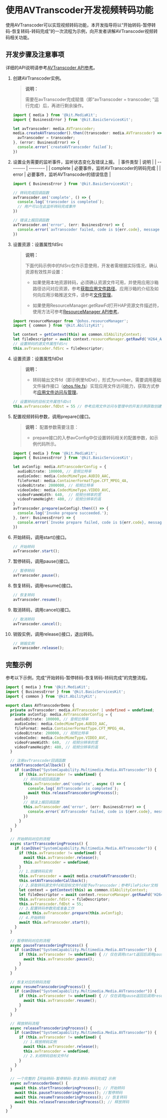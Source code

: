 # 使用AVTranscoder开发视频转码功能

使用AVTranscoder可以实现视频转码功能，本开发指导将以“开始转码-暂停转码-恢复转码-转码完成”的一次流程为示例，向开发者讲解AVTranscoder视频转码相关功能。

## 开发步骤及注意事项

详细的API说明请参考[AVTranscoder API参考](../../reference/apis-media-kit/js-apis-media.md#avtranscoder12)。

1. 创建AVTranscoder实例。

   > **说明：**
   >
   > 需要在avTranscoder完成赋值（即“avTranscoder = transcoder; ”运行完成）后，再进行剩余操作。

   ```ts
   import { media } from '@kit.MediaKit';
   import { BusinessError } from '@kit.BasicServicesKit';
   
   let avTranscoder: media.AVTranscoder;
   media.createAVTranscoder().then((transcoder: media.AVTranscoder) => {
     avTranscoder = transcoder;
   }, (error: BusinessError) => {
     console.error(`createAVTranscoder failed`);
   })
   ```

2. 设置业务需要的监听事件，监听状态变化及错误上报。
   | 事件类型 | 说明 | 
   | -------- | -------- |
   | complete | 必要事件，监听AVTranscoder的转码完成 | 
   | error | 必要事件，监听AVTranscoder的错误信息 |

   ```ts
   import { BusinessError } from '@kit.BasicServicesKit';
   
   // 转码完成回调函数
   avTranscoder.on('complete', () => {
     console.log(`transcoder is completed`);
     // 用户可以在此监听转码完成事件
   })
   
   // 错误上报回调函数
   avTranscoder.on('error', (err: BusinessError) => {
     console.error(`avTranscoder failed, code is ${err.code}, message is ${err.message}`);
   })
   ```

3. 设置资源：设置属性fdSrc
   > **说明：**
   >
   > 下面代码示例中的fdSrc仅作示意使用，开发者需根据实际情况，确认资源有效性并设置：
   > 
   > - 如果使用本地资源转码，必须确认资源文件可用，并使用应用沙箱路径访问对应资源，参考[获取应用文件路径](../../application-models/application-context-stage.md#获取应用文件路径)。应用沙箱的介绍及如何向应用沙箱推送文件，请参考[文件管理](../../file-management/app-sandbox-directory.md)。
   > 
   > - 如果使用ResourceManager.getRawFd打开HAP资源文件描述符，使用方法可参考[ResourceManager API参考](../../reference/apis-localization-kit/js-apis-resource-manager.md#getrawfd9)。

   ```ts
   import resourceManager from '@ohos.resourceManager';
   import { common } from '@kit.AbilityKit';

   let context = getContext(this) as common.UIAbilityContext;
   let fileDescriptor = await context.resourceManager.getRawFd('H264_AAC.mp4');
   // 设置转码的源文件属性fdSrc
   this.avTranscoder.fdSrc = fileDescriptor;
   ```

4. 设置资源：设置属性fdDst
   > **说明：**
   >
   > - 转码输出文件fd（即示例里fdDst），形式为number。需要调用基础文件操作接口（[ohos.file.fs](../../reference/apis-core-file-kit/js-apis-file-fs.md)）实现应用文件访问能力，获取方式参考[应用文件访问与管理](../../file-management/app-file-access.md)。
   
   ```ts
   // 设置转码的目标文件属性fdDst
   this.avTranscoder.fdDst = 55 // 参考应用文件访问与管理中的开发示例获取创建的视频文件fd填入此处
   ```

5. 配置视频转码参数，调用prepare()接口。

   > **说明：**
   > 配置参数需要注意：
   >
   > - prepare接口的入参avConfig中仅设置转码相关的配置参数，如示例代码所示。

   ```ts
   import { media } from '@kit.MediaKit';
   import { BusinessError } from '@kit.BasicServicesKit';
   
   let avConfig: media.AVTranscoderConfig = {
     audioBitrate: 100000, // 音频比特率
     audioCodec: media.CodecMimeType.AUDIO_AAC,
     fileFormat: media.ContainerFormatType.CFT_MPEG_4A,
     videoBitrate: 2000000, // 视频比特率
     videoCodec: media.CodecMimeType.VIDEO_AVC,
     videoFrameWidth: 640,  // 视频分辨率的宽
     videoFrameHeight: 480, // 视频分辨率的高
   }
   avTranscoder.prepare(avConfig).then(() => {
     console.log('Invoke prepare succeeded.');
   }, (err: BusinessError) => {
     console.error(`Invoke prepare failed, code is ${err.code}, message is ${err.message}`);
   })
   ```

6. 开始转码，调用start()接口。

   ```ts
   // 开始转码
   avTranscoder.start();
   ```

7. 暂停转码，调用pause()接口。

   ```ts
   // 暂停转码
   avTranscoder.pause();
   ```

8. 恢复转码，调用resume()接口。

   ```ts
   // 恢复转码
   avTranscoder.resume();
   ```

8. 取消转码，调用cancel()接口。

   ```ts
   // 取消转码
   avTranscoder.cancel();
   ```

9. 销毁实例，调用release()接口，退出转码。

   ```ts
   // 销毁实例
   avTranscoder.release();
   ```

## 完整示例

  参考以下示例，完成“开始转码-暂停转码-恢复转码-转码完成”的完整流程。
  
```ts
import { media } from '@kit.MediaKit';
import { BusinessError } from '@kit.BasicServicesKit';
import { common } from '@kit.AbilityKit';

export class AVTranscoderDemo {
  private avTranscoder: media.AVTranscoder | undefined = undefined;
  private avConfig: media.AVTranscoderConfig = {
    audioBitrate: 100000, // 音频比特率
    audioCodec: media.CodecMimeType.AUDIO_AAC,
    fileFormat: media.ContainerFormatType.CFT_MPEG_4A,
    videoBitrate: 200000, // 视频比特率
    videoCodec: media.CodecMimeType.VIDEO_AVC,
    videoFrameWidth: 640,  // 视频分辨率的宽
    videoFrameHeight: 480, // 视频分辨率的高
  }

  // 注册avTranscoder回调函数
  setAVTranscoderCallback() {
    if (canIUse("SystemCapability.Multimedia.Media.AVTranscoder")) {
      if (this.avTranscoder != undefined) {
        // 转码完成回调函数
        this.avTranscoder.on('complete', async () => {
          console.log(`AVTranscoder is completed`);
          await this.releaseTranscoderingProcess();
        })
        // 错误上报回调函数
        this.avTranscoder.on('error', (err: BusinessError) => {
          console.error(`AVTranscoder failed, code is ${err.code}, message is ${err.message}`);
        })
      }
    }
  }

  // 开始转码对应的流程
  async startTranscoderingProcess() {
    if (canIUse("SystemCapability.Multimedia.Media.AVTranscoder")) {
      if (this.avTranscoder != undefined) {
        await this.avTranscoder.release();
        this.avTranscoder = undefined;
      }
      // 1.创建转码实例
      this.avTranscoder = await media.createAVTranscoder();
      this.setAVTranscoderCallback();
      // 2.获取转码源文件fd和目标文件fd赋予avTranscoder；参考FilePicker文档
      let context = getContext(this) as common.UIAbilityContext;
      let fileDescriptor = await context.resourceManager.getRawFd('H264_AAC.mp4');
      this.avTranscoder.fdSrc = fileDescriptor;
      this.avTranscoder.fdDst = 55;
      // 3.配置转码参数完成准备工作
      await this.avTranscoder.prepare(this.avConfig);
      // 4.开始转码
      await this.avTranscoder.start();
    }
  }

  // 暂停转码对应的流程
  async pauseTranscoderingProcess() {
    if (canIUse("SystemCapability.Multimedia.Media.AVTranscoder")) {
      if (this.avTranscoder != undefined) { // 仅在调用start返回后调用pause为合理调用
        await this.avTranscoder.pause();
      }
    }
  }

  // 恢复对应的转码流程
  async resumeTranscoderingProcess() {
    if (canIUse("SystemCapability.Multimedia.Media.AVTranscoder")) {
      if (this.avTranscoder != undefined) { // 仅在调用pause返回后调用resume为合理调用
        await this.avTranscoder.resume();
      }
    }
  }

  // 释放转码流程
  async releaseTranscoderingProcess() {
    if (canIUse("SystemCapability.Multimedia.Media.AVTranscoder")) {
      if (this.avTranscoder != undefined) {
        // 1.释放转码实例
        await this.avTranscoder.release();
        this.avTranscoder = undefined;
        // 2.关闭转码目标文件fd
      }
    }
  }

  // 一个完整的【开始转码-暂停转码-恢复转码-转码完成】示例
  async avTranscoderDemo() {
    await this.startTranscoderingProcess(); // 开始转码
    await this.pauseTranscoderingProcess(); //暂停转码
    await this.resumeTranscoderingProcess(); // 恢复转码
    await this.releaseTranscoderingProcess(); // 释放转码
  }
}
```